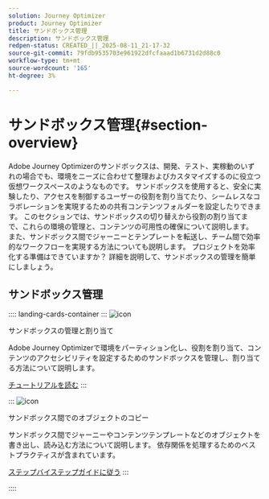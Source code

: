 ```yaml
---
solution: Journey Optimizer
product: Journey Optimizer
title: サンドボックス管理
description: サンドボックス管理
redpen-status: CREATED_||_2025-08-11_21-17-32
source-git-commit: 79fdb9535703e961922dfcfaaad1b6731d2d88c0
workflow-type: tm+mt
source-wordcount: '165'
ht-degree: 3%

---
```



# サンドボックス管理{#section-overview}

Adobe Journey Optimizerのサンドボックスは、開発、テスト、実稼動のいずれの場合でも、環境をニーズに合わせて整理およびカスタマイズするのに役立つ仮想ワークスペースのようなものです。 サンドボックスを使用すると、安全に実験したり、アクセスを制御するユーザーの役割を割り当てたり、シームレスなコラボレーションを実現するための共有コンテンツフォルダーを設定したりできます。 このセクションでは、サンドボックスの切り替えから役割の割り当てまで、これらの環境の管理と、コンテンツの可用性の確保について説明します。 また、サンドボックス間でジャーニーとテンプレートを転送し、チーム間で効率的なワークフローを実現する方法についても説明します。 プロジェクトを効率化する準備はできていますか？ 詳細を説明して、サンドボックスの管理を簡単にしましょう。

## サンドボックス管理

:::: landing-cards-container
:::
![icon](https://cdn.experienceleague.adobe.com/icons/circle-play.svg?lang=ja)

サンドボックスの管理と割り当て

Adobe Journey Optimizerで環境をパーティション化し、役割を割り当て、コンテンツのアクセシビリティを設定するためのサンドボックスを管理し、割り当てる方法について説明します。

[チュートリアルを読む](../using/administration/sandboxes.md)
:::

:::
![icon](https://cdn.experienceleague.adobe.com/icons/list-check.svg?lang=ja)

サンドボックス間でのオブジェクトのコピー

サンドボックス間でジャーニーやコンテンツテンプレートなどのオブジェクトを書き出し、読み込む方法について説明します。 依存関係を処理するためのベストプラクティスが含まれています。

[ステップバイステップガイドに従う](../using/configuration/copy-objects-to-sandbox.md)
:::

::::
